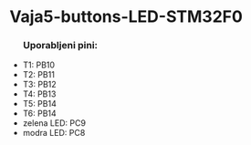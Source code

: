 # Vaja5-buttons-LED-STM32F0
<ul>
  <h3>Uporabljeni pini:</h3>
    <li>T1: PB10</li>
    <li>T2: PB11</li>
    <li>T3: PB12</li>
    <li>T4: PB13</li>
    <li>T5: PB14</li>
    <li>T6: PB14</li>
    <li>zelena LED: PC9</li>
    <li>modra LED: PC8</li>
</ul>

